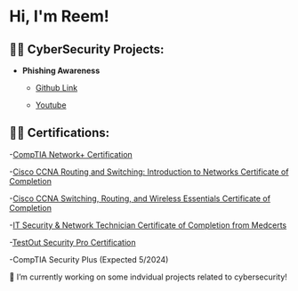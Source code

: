<h1>Hi, I'm Reem!
  
<h2>👨‍💻 CyberSecurity Projects:</h2>

- <b>Phishing Awareness</b>

  - [Github Link](https://github.com/RJarikji/Phishing-Awareness/blob/main/README.md)

  - [Youtube](https://youtu.be/rjU0lbLdUUM)


<h2>👨‍💻 Certifications: </h2>

  -[CompTIA Network+ Certification](https://i.imgur.com/Abe700T.png)
  
  -[Cisco CCNA Routing and Switching: Introduction to Networks Certificate of Completion](https://i.imgur.com/ys35hVJ.png)
  
  -[Cisco CCNA Switching, Routing, and Wireless Essentials Certificate of Completion](https://i.imgur.com/WWMtsfG.png)
  
  -[IT Security & Network Technician Certificate of Completion from Medcerts](https://i.imgur.com/UyCMAHb.png)
  
  -[TestOut Security Pro Certification](https://i.imgur.com/kg4RmHk.png)
  
  -CompTIA Security Plus (Expected 5/2024)



🔭 I’m currently working on some indvidual projects related to cybersecurity! 


